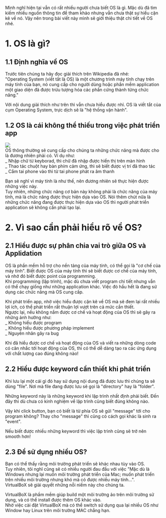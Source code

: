Mình nghĩ hiện tại vẫn có rất nhiều người chưa biết OS là gì. Mặc dù đã tìm kiếm nhiều nguồn thông tin để tham khảo nhưng vẫn chưa thật sự hiểu cặn kẽ về nó. Vậy nên trong bài viết này mình sẽ giới thiệu thật chi tiết về OS nhé.
# 1. OS là gì?
## 1.1 Định nghĩa về OS
Trước tiên chúng ta hãy đọc giải thích trên Wikipedia đã nhé:<br>
"Operating System (viết tắt là OS) là một chương trình máy tính chạy trên máy tính của bạn, nó cung cấp cho người dùng hoặc phần mềm application một giao diện đã được trừu tượng hóa các phần cứng thành từng chức năng."

Với nội dung giải thích như trên thì vẫn chưa hiểu được nhỉ. OS là viết tắt của cụm Operating System, trực dịch sẽ là "hệ thống vận hành".

## 1.2 OS là cái không thể thiếu trong việc phát triển app
![](https://images.viblo.asia/255a2925-e886-4f42-a756-fbe67eeb659e.png)<br>
OS thông thường sẽ cung cấp cho chúng ta những chức năng mà được cho là đương nhiên phải có. Ví dụ như:<br>
_ Nhập chữ từ keyborad, thì chữ đã nhập được hiển thị trên màn hình<br>
_ Thao tác chuột hay bàn phím cảm ứng, thì sẽ biết được vị trí đã thao tác<br>
_ Cắm tai phone vào thì từ tai phone phát ra âm thanh

Bạn sẽ nghĩ vì máy tính là như thế, nên đương nhiên sẽ thực hiện được những việc này.<br>
Tuy nhiên, những chức năng cơ bản này không phải là chức năng của máy tính, mà là chức năng được thực hiện dựa vào OS. Nói thêm chút nữa là những chức năng đang được thực hiện dựa vào OS thì người phát triển application sẽ không cần phải tạo lại.
# 2. Vì sao cần phải hiểu rõ về OS?
## 2.1 Hiểu được sự phân chia vai trò giữa OS và Applidation
OS là phần mềm hỗ trợ cho nền tảng của máy tính, có thể gọi là "cơ chế của máy tính". Biết được OS của máy tính thì sẽ biết được cơ chế của máy tính, và nhờ đó biết được point của programming.<br>
Khi programming (lập trình), mặc dù chưa viết program chi tiết nhưng vẫn có thể chạy giống như những application khác. Việc đó hầu hết là đang sử dụng các chức năng mà OS cung cấp.

Khi phát triển app, nhờ việc hiểu được cặn kẽ về OS mà sẽ đem lại rất nhiều lợi ích, có thể phát triển rất thuận lợi vượt trên cả mức cần thiết.<br>
Ngược lại, nếu không nắm được cơ chế và hoạt động của OS thì sẽ gây ra những ảnh hưởng như:<br>
_ Không hiểu được program<br>
_ Không hiểu được phương pháp implement<br>
_ Nguyên nhân gây ra bug

Khi đã hiểu được cơ chế và hoạt động của OS và viết ra những dòng code có cân nhắc tới hoạt động của OS, thì có thể dễ dàng tạo ra các ứng dụng với chất lượng cao đúng không nào!

## 2.2 Hiểu được keyword cần thiết khi phát triển
Khi lưu lại một cái gì đó hay sử dụng nội dung đã được lưu thì chúng ta sẽ dùng "file". Nơi mà file đang được lưu sẽ gọi là "directory" hay là "folder".

Những keyword này là những keyword khi lập trình nhất định phải biết. Đến đây thì dù chưa có kinh nghiệm về lập trình cũng biết đúng không nào.

Vậy khi click button, bạn có biết là từ phía OS sẽ gửi "message" tới cho program không? Thay cho "message" thì cũng có cách gọi khác là sinh ra "event".

Nếu biết được nhiều những keyword thì việc lập trình cũng sẽ trở nên smooth hơn!

## 2.3 Để sử dụng nhiều OS?
Bạn có thể thấy rằng môi trường phát triển sẽ khác nhau tùy vào OS.<br>
Tuy nhiên, tôi nghĩ cũng sẽ có nhiều người đau đầu với việc "Mặc dù là Windows nhưng lại muốn môi trường phát triển của Mac; muốn phát triển trên nhiều môi trường nhưng khó mà có được nhiều máy tính...".<br>
VirtualBoX sẽ giải quyết những nỗi niềm này cho chúng ta.

VirtualBoX là phầm mềm giúp build một môi trường ảo trên môi trường sử dụng, và có thể install được thêm OS khác vào. <br>
Nhờ việc cài đặt VirtualBoX mà có thể switch sử dụng qua lại nhiều OS như Window hay Linux trên môi trường MAC chẳng hạn.